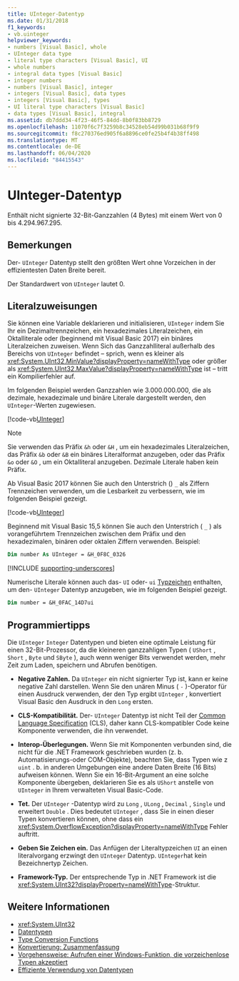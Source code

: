 ```yaml
---
title: UInteger-Datentyp
ms.date: 01/31/2018
f1_keywords:
- vb.uinteger
helpviewer_keywords:
- numbers [Visual Basic], whole
- UInteger data type
- literal type characters [Visual Basic], UI
- whole numbers
- integral data types [Visual Basic]
- integer numbers
- numbers [Visual Basic], integer
- integers [Visual Basic], data types
- integers [Visual Basic], types
- UI literal type characters [Visual Basic]
- data types [Visual Basic], integral
ms.assetid: db7ddd34-4f23-46f5-84dd-8b0f83bb8729
ms.openlocfilehash: 11070f6c7f3259b8c34528eb54d99b031b68f9f9
ms.sourcegitcommit: f8c270376ed905f6a8896ce0fe25b4f4b38ff498
ms.translationtype: MT
ms.contentlocale: de-DE
ms.lasthandoff: 06/04/2020
ms.locfileid: "84415543"
---
```

# <a name="uinteger-data-type"></a>UInteger-Datentyp

Enthält nicht signierte 32-Bit-Ganzzahlen (4 Bytes) mit einem Wert von 0 bis 4.294.967.295.

## <a name="remarks"></a>Bemerkungen

Der- `UInteger` Datentyp stellt den größten Wert ohne Vorzeichen in der effizientesten Daten Breite bereit.

Der Standardwert von `UInteger` lautet 0.

## <a name="literal-assignments"></a>Literalzuweisungen

Sie können eine Variable deklarieren und initialisieren, `UInteger` indem Sie Ihr ein Dezimaltrennzeichen, ein hexadezimales Literalzeichen, ein Oktalliterale oder (beginnend mit Visual Basic 2017) ein binäres Literalzeichen zuweisen. Wenn Sich das Ganzzahlliteral außerhalb des Bereichs von `UInteger` befindet – sprich, wenn es kleiner als <xref:System.UInt32.MinValue?displayProperty=nameWithType> oder größer als <xref:System.UInt32.MaxValue?displayProperty=nameWithType> ist – tritt ein Kompilierfehler auf.

Im folgenden Beispiel werden Ganzzahlen wie 3.000.000.000, die als dezimale, hexadezimale und binäre Literale dargestellt werden, den `UInteger`-Werten zugewiesen.

[!code-vb[UInteger](../../../../samples/snippets/visualbasic/language-reference/data-types/numeric-literals.vb#UInt)]

> [!NOTE]
> Sie verwenden das Präfix `&h` oder `&H` , um ein hexadezimales Literalzeichen, das Präfix `&b` oder `&B` ein binäres Literalformat anzugeben, oder das Präfix `&o` oder `&O` , um ein Oktalliteral anzugeben. Dezimale Literale haben kein Präfix.

Ab Visual Basic 2017 können Sie auch den Unterstrich () `_` als Ziffern Trennzeichen verwenden, um die Lesbarkeit zu verbessern, wie im folgenden Beispiel gezeigt.

[!code-vb[UInteger](../../../../samples/snippets/visualbasic/language-reference/data-types/numeric-literals.vb#UIntS)]

Beginnend mit Visual Basic 15,5 können Sie auch den Unterstrich ( `_` ) als vorangeführtem Trennzeichen zwischen dem Präfix und den hexadezimalen, binären oder oktalen Ziffern verwenden. Beispiel:

```vb
Dim number As UInteger = &H_0F8C_0326
```

[!INCLUDE [supporting-underscores](../../../../includes/vb-separator-langversion.md)]

Numerische Literale können auch das- `UI` oder- `ui` [Typzeichen](../../programming-guide/language-features/data-types/type-characters.md) enthalten, um den- `UInteger` Datentyp anzugeben, wie im folgenden Beispiel gezeigt.

```vb
Dim number = &H_0FAC_14D7ui
```

## <a name="programming-tips"></a>Programmiertipps

Die `UInteger` `Integer` Datentypen und bieten eine optimale Leistung für einen 32-Bit-Prozessor, da die kleineren ganzzahligen Typen ( `UShort` , `Short` , `Byte` und `SByte` ), auch wenn weniger Bits verwendet werden, mehr Zeit zum Laden, speichern und Abrufen benötigen.

- **Negative Zahlen.** Da `UInteger` ein nicht signierter Typ ist, kann er keine negative Zahl darstellen. Wenn Sie den unären Minus ( `-` )-Operator für einen Ausdruck verwenden, der den Typ ergibt `UInteger` , konvertiert Visual Basic den Ausdruck in den `Long` ersten.

- **CLS-Kompatibilität.** Der- `UInteger` Datentyp ist nicht Teil der [Common Language Specification](https://www.ecma-international.org/publications/standards/Ecma-335.htm) (CLS), daher kann CLS-kompatibler Code keine Komponente verwenden, die ihn verwendet.

- **Interop-Überlegungen.** Wenn Sie mit Komponenten verbunden sind, die nicht für die .NET Framework geschrieben wurden (z. b. Automatisierungs-oder COM-Objekte), beachten Sie, dass Typen wie z `uint` . b. in anderen Umgebungen eine andere Daten Breite (16 Bits) aufweisen können. Wenn Sie ein 16-Bit-Argument an eine solche Komponente übergeben, deklarieren Sie es als `UShort` anstelle von `UInteger` in Ihrem verwalteten Visual Basic-Code.

- **Tet.** Der `UInteger` -Datentyp wird zu `Long` , `ULong` , `Decimal` , `Single` und erweitert `Double` . Dies bedeutet `UInteger` , dass Sie in einen dieser Typen konvertieren können, ohne dass ein <xref:System.OverflowException?displayProperty=nameWithType> Fehler auftritt.

- **Geben Sie Zeichen ein.** Das Anfügen der Literaltypzeichen `UI` an einen literalvorgang erzwingt den `UInteger` Datentyp. `UInteger`hat kein Bezeichnertyp Zeichen.

- **Framework-Typ.** Der entsprechende Typ in .NET Framework ist die <xref:System.UInt32?displayProperty=nameWithType>-Struktur.

## <a name="see-also"></a>Weitere Informationen

- <xref:System.UInt32>
- [Datentypen](index.md)
- [Type Conversion Functions](../functions/type-conversion-functions.md)
- [Konvertierung: Zusammenfassung](../keywords/conversion-summary.md)
- [Vorgehensweise: Aufrufen einer Windows-Funktion, die vorzeichenlose Typen akzeptiert](../../programming-guide/com-interop/how-to-call-a-windows-function-that-takes-unsigned-types.md)
- [Effiziente Verwendung von Datentypen](../../programming-guide/language-features/data-types/efficient-use-of-data-types.md)
